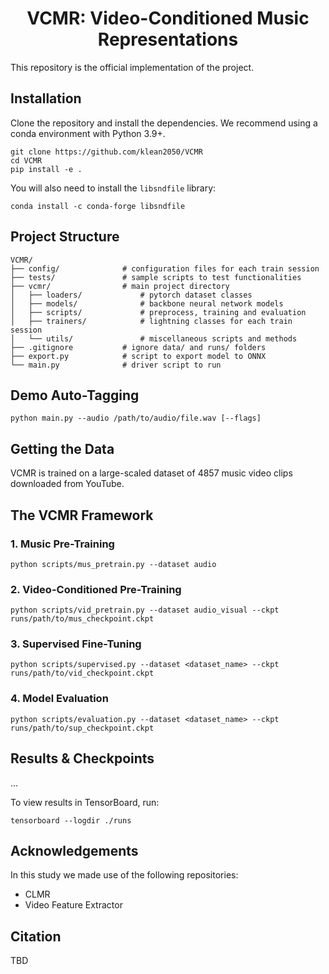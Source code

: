 <div align="center">

# VCMR: Video-Conditioned Music Representations
  
</div>

This repository is the official implementation of the project.

## Installation

Clone the repository and install the dependencies. We recommend using a conda environment with Python 3.9+.
```
git clone https://github.com/klean2050/VCMR
cd VCMR 
pip install -e .
```

You will also need to install the ``libsndfile`` library:
```
conda install -c conda-forge libsndfile
```

## Project Structure

```
VCMR/
├── config/              # configuration files for each train session
├── tests/               # sample scripts to test functionalities
├── vcmr/                # main project directory
│   ├── loaders/             # pytorch dataset classes
│   ├── models/              # backbone neural network models
│   ├── scripts/             # preprocess, training and evaluation
│   ├── trainers/            # lightning classes for each train session
│   └── utils/               # miscellaneous scripts and methods
├── .gitignore           # ignore data/ and runs/ folders
├── export.py            # script to export model to ONNX
└── main.py              # driver script to run
```

## Demo Auto-Tagging

```
python main.py --audio /path/to/audio/file.wav [--flags]
```

## Getting the Data

VCMR is trained on a large-scaled dataset of 4857 music video clips downloaded from YouTube.

## The VCMR Framework

### 1. Music Pre-Training

```
python scripts/mus_pretrain.py --dataset audio
```

### 2. Video-Conditioned Pre-Training

```
python scripts/vid_pretrain.py --dataset audio_visual --ckpt runs/path/to/mus_checkpoint.ckpt
```

### 3. Supervised Fine-Tuning

```
python scripts/supervised.py --dataset <dataset_name> --ckpt runs/path/to/vid_checkpoint.ckpt
```

### 4. Model Evaluation

```
python scripts/evaluation.py --dataset <dataset_name> --ckpt runs/path/to/sup_checkpoint.ckpt
```

## Results & Checkpoints

...

To view results in TensorBoard, run:
```
tensorboard --logdir ./runs
```

## Acknowledgements

In this study we made use of the following repositories:

* CLMR
* Video Feature Extractor

## Citation

TBD
